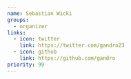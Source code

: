 ```yaml
---
name: Sebastian Wicki
groups:
  - organizer
links:
  - icon: twitter
    link: https://twitter.com/gandro23
  - icon: github
    link: https://github.com/gandro
priority: 99
---
```

